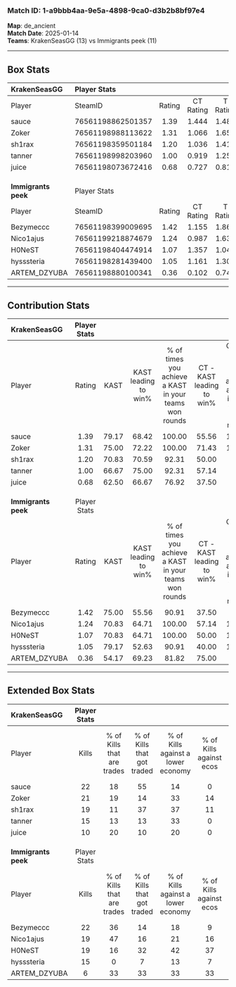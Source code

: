 ### Match ID: 1-a9bbb4aa-9e5a-4898-9ca0-d3b2b8bf97e4  
**Map**: de_ancient  
**Match Date**: 2025-01-14  
**Teams**: KrakenSeasGG (13) vs Immigrants peek (11)  

---  

## Box Stats  

| **KrakenSeasGG**    | Player Stats      |        |           |          |       |       |       |         |        |      |     |
| :- | :- | :-: | :-: | :-: | :-: | :-: | :-: | :-: | :-: | :-: | :-: |
| Player              | SteamID           | Rating | CT Rating | T Rating | KAST  |  ADR  | Kills | Assists | Deaths | K/D  | HS% |
| sauce               | 76561198862501357 |  1.39  |   1.444   |  1.487   | 79.17 | 110.5 |  22   |    6    |   19   | 1.16 | 63  |
| Zoker               | 76561198988113622 |  1.31  |   1.066   |  1.655   | 75.00 | 91.3  |  21   |    3    |   16   | 1.31 | 28  |
| sh1rax              | 76561198359501184 |  1.20  |   1.036   |  1.411   | 70.83 | 89.2  |  19   |    2    |   16   | 1.19 | 68  |
| tanner              | 76561198998203960 |  1.00  |   0.919   |  1.255   | 66.67 | 71.8  |  15   |    3    |   15   | 1.00 | 60  |
| juice               | 76561198073672416 |  0.68  |   0.727   |  0.814   | 62.50 | 41.4  |  10   |    1    |   15   | 0.67 | 50  |
|                     |                   |        |           |          |       |       |       |         |        |      |     |
|                     |                   |        |           |          |       |       |       |         |        |      |     |
|                     |                   |        |           |          |       |       |       |         |        |      |     |
| **Immigrants peek** | Player Stats      |        |           |          |       |       |       |         |        |      |     |
| Player              | SteamID           | Rating | CT Rating | T Rating | KAST  |  ADR  | Kills | Assists | Deaths | K/D  | HS% |
| Bezymeccc           | 76561198399009695 |  1.42  |   1.155   |  1.865   | 75.00 | 115.1 |  22   |    7    |   17   | 1.29 | 81  |
| Nico1ajus           | 76561199218874679 |  1.24  |   0.987   |  1.633   | 70.83 | 89.1  |  19   |    6    |   15   | 1.27 | 52  |
| H0NeST              | 76561198404474914 |  1.07  |   1.357   |  1.040   | 70.83 | 71.8  |  19   |    4    |   20   | 0.95 | 68  |
| hysssteria          | 76561198281439400 |  1.05  |   1.161   |  1.302   | 79.17 | 80.4  |  15   |    4    |   18   | 0.83 | 73  |
| ARTEM_DZYUBA        | 76561198880100341 |  0.36  |   0.102   |  0.748   | 54.17 | 19.3  |   6   |    0    |   17   | 0.35 | 33  |
---  

## Contribution Stats  

| **KrakenSeasGG**    | Player Stats |       |                      |                                                        |                           |                                                             |                          |                                                            |
| :- | :-: | :-: | :-: | :-: | :-: | :-: | :-: | :-: |
| Player              |    Rating    | KAST  | KAST leading to win% | % of times you achieve a KAST in your teams won rounds | CT - KAST leading to win% | CT - % of times you achieve a KAST in your teams won rounds | T - KAST leading to win% | T - % of times you achieve a KAST in your teams won rounds |
| sauce               |     1.39     | 79.17 |        68.42         |                         100.00                         |           55.56           |                           100.00                            |          80.00           |                           100.00                           |
| Zoker               |     1.31     | 75.00 |        72.22         |                         100.00                         |           71.43           |                           100.00                            |          72.73           |                           100.00                           |
| sh1rax              |     1.20     | 70.83 |        70.59         |                         92.31                          |           50.00           |                            80.00                            |          88.89           |                           100.00                           |
| tanner              |     1.00     | 66.67 |        75.00         |                         92.31                          |           57.14           |                            80.00                            |          88.89           |                           100.00                           |
| juice               |     0.68     | 62.50 |        66.67         |                         76.92                          |           37.50           |                            60.00                            |          100.00          |                           87.50                            |
|                     |              |       |                      |                                                        |                           |                                                             |                          |                                                            |
|                     |              |       |                      |                                                        |                           |                                                             |                          |                                                            |
|                     |              |       |                      |                                                        |                           |                                                             |                          |                                                            |
| **Immigrants peek** | Player Stats |       |                      |                                                        |                           |                                                             |                          |                                                            |
| Player              |    Rating    | KAST  | KAST leading to win% | % of times you achieve a KAST in your teams won rounds | CT - KAST leading to win% | CT - % of times you achieve a KAST in your teams won rounds | T - KAST leading to win% | T - % of times you achieve a KAST in your teams won rounds |
| Bezymeccc           |     1.42     | 75.00 |        55.56         |                         90.91                          |           37.50           |                            75.00                            |          70.00           |                           100.00                           |
| Nico1ajus           |     1.24     | 70.83 |        64.71         |                         100.00                         |           57.14           |                           100.00                            |          70.00           |                           100.00                           |
| H0NeST              |     1.07     | 70.83 |        64.71         |                         100.00                         |           50.00           |                           100.00                            |          77.78           |                           100.00                           |
| hysssteria          |     1.05     | 79.17 |        52.63         |                         90.91                          |           40.00           |                           100.00                            |          66.67           |                           85.71                            |
| ARTEM_DZYUBA        |     0.36     | 54.17 |        69.23         |                         81.82                          |           75.00           |                            75.00                            |          66.67           |                           85.71                            |
---  

## Extended Box Stats  

| **KrakenSeasGG**    | Player Stats |                            |                            |                                    |                         |                              |                                 |        |                             |                                     |                          |                               |                            |
| :- | :-: | :-: | :-: | :-: | :-: | :-: | :-: | :-: | :-: | :-: | :-: | :-: | :-: |
| Player              |    Kills     | % of Kills that are trades | % of Kills that got traded | % of Kills against a lower economy | % of Kills against ecos | % of Kills that are flawless | % of Kills that are close duels | Deaths | % of Deaths that get traded | % of Deaths against a lower economy | % of Deaths against ecos | % of Deaths that are flawless | % of Deaths that are close |
| sauce               |      22      |             18             |             55             |                 14                 |            0            |              55              |                9                |   19   |             16              |                 21                  |            5             |              53               |             11             |
| Zoker               |      21      |             19             |             14             |                 33                 |           14            |              81              |                0                |   16   |             13              |                 19                  |            6             |              31               |             13             |
| sh1rax              |      19      |             11             |             37             |                 37                 |           11            |              63              |               16                |   16   |              6              |                 19                  |            0             |              63               |             13             |
| tanner              |      15      |             13             |             13             |                 33                 |            0            |              33              |               13                |   15   |             27              |                 20                  |            7             |              60               |             7              |
| juice               |      10      |             20             |             10             |                 20                 |            0            |              70              |                0                |   15   |             33              |                 20                  |            7             |              87               |             0              |
|                     |              |                            |                            |                                    |                         |                              |                                 |        |                             |                                     |                          |                               |                            |
|                     |              |                            |                            |                                    |                         |                              |                                 |        |                             |                                     |                          |                               |                            |
|                     |              |                            |                            |                                    |                         |                              |                                 |        |                             |                                     |                          |                               |                            |
| **Immigrants peek** | Player Stats |                            |                            |                                    |                         |                              |                                 |        |                             |                                     |                          |                               |                            |
| Player              |    Kills     | % of Kills that are trades | % of Kills that got traded | % of Kills against a lower economy | % of Kills against ecos | % of Kills that are flawless | % of Kills that are close duels | Deaths | % of Deaths that get traded | % of Deaths against a lower economy | % of Deaths against ecos | % of Deaths that are flawless | % of Deaths that are close |
| Bezymeccc           |      22      |             36             |             14             |                 18                 |            9            |              45              |                5                |   17   |             24              |                 18                  |            6             |              41               |             6              |
| Nico1ajus           |      19      |             47             |             16             |                 21                 |           16            |              74              |                5                |   15   |             20              |                 13                  |            0             |              47               |             7              |
| H0NeST              |      19      |             16             |             32             |                 42                 |           37            |              68              |               11                |   20   |             30              |                 20                  |            10            |              75               |             10             |
| hysssteria          |      15      |             0              |             7              |                 13                 |            7            |              33              |               20                |   18   |             44              |                 22                  |            11            |              56               |             17             |
| ARTEM_DZYUBA        |      6       |             33             |             33             |                 33                 |           33            |              67              |                0                |   17   |             24              |                 12                  |            0             |              88               |             0              |
